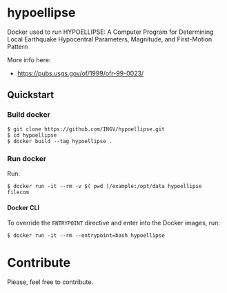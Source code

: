 # hypoellipse

Docker used to run HYPOELLIPSE: A Computer Program for Determining Local Earthquake Hypocentral Parameters, Magnitude, and First-Motion Pattern

More info here:
- https://pubs.usgs.gov/of/1999/ofr-99-0023/

## Quickstart
### Build docker
```
$ git clone https://github.com/INGV/hypoellipse.git 
$ cd hypoellipse
$ docker build --tag hypoellipse . 
```

### Run docker
Run:
```
$ docker run -it --rm -v $( pwd )/example:/opt/data hypoellipse filecom
```

#### Docker CLI
To override the `ENTRYPOINT` directive and enter into the Docker images, run:
```
$ docker run -it --rm --entrypoint=bash hypoellipse
```

# Contribute
Please, feel free to contribute.
